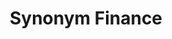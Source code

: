 ---
title: Synonym Finance
category:
  - Defi
ApprovedOn: Q1 2024
externalUrl: "#"
type: Grant 
grantType: Project
---